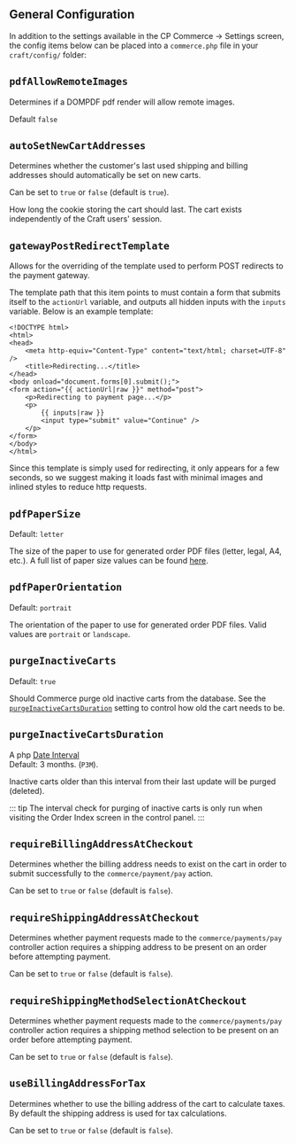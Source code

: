 ## General Configuration

In addition to the settings available in the CP Commerce → Settings screen, the config items below can be placed into a `commerce.php` file in your `craft/config/` folder:

## `pdfAllowRemoteImages`

Determines if a DOMPDF pdf render will allow remote images.

Default `false`

## `autoSetNewCartAddresses`

Determines whether the customer's last used shipping and billing addresses should automatically be set on new carts.

Can be set to `true` or `false` (default is `true`).

How long the cookie storing the cart should last. The cart exists independently of the Craft users' session.

## `gatewayPostRedirectTemplate`

Allows for the overriding of the template used to perform POST redirects to the payment gateway.

The template path that this item points to must contain a form that submits itself to the `actionUrl` variable, and outputs all hidden inputs with the `inputs` variable. Below is an example template:

```twig
<!DOCTYPE html>
<html>
<head>
	<meta http-equiv="Content-Type" content="text/html; charset=UTF-8" />
	<title>Redirecting...</title>
</head>
<body onload="document.forms[0].submit();">
<form action="{{ actionUrl|raw }}" method="post">
	<p>Redirecting to payment page...</p>
	<p>
		{{ inputs|raw }}
		<input type="submit" value="Continue" />
	</p>
</form>
</body>
</html>
```

Since this template is simply used for redirecting, it only appears for a few seconds, so we suggest making it loads fast with minimal images and inlined styles to reduce http requests.

## `pdfPaperSize`

Default: `letter`

The size of the paper to use for generated order PDF files (letter, legal, A4, etc.).  A full list of paper size values can be found [here](https://github.com/dompdf/dompdf/blob/master/src/Adapter/CPDF.php#L45).

## `pdfPaperOrientation`

Default: `portrait`

The orientation of the paper to use for generated order PDF files. Valid values are `portrait` or `landscape`.

## `purgeInactiveCarts`

Default: `true`

Should Commerce purge old inactive carts from the database. See the [`purgeInactiveCartsDuration`](#purgeInactiveCartsDuration) setting to control how old the cart needs to be.

## `purgeInactiveCartsDuration`

A php [Date Interval](http://php.net/manual/en/class.dateinterval.php)  
Default: 3 months. (`P3M`).

Inactive carts older than this interval from their last update will be purged (deleted).

::: tip
The interval check for purging of inactive carts is only run when visiting the Order Index screen in the control panel.
:::

## `requireBillingAddressAtCheckout`

Determines whether the billing address needs to exist on the cart in order to submit successfully to the `commerce/payment/pay` action.

Can be set to `true` or `false` (default is `false`).

## `requireShippingAddressAtCheckout`

Determines whether payment requests made to the `commerce/payments/pay` controller action requires a shipping address to be present on an order before attempting payment.

Can be set to `true` or `false` (default is `false`).

## `requireShippingMethodSelectionAtCheckout`

Determines whether payment requests made to the `commerce/payments/pay` controller action requires a shipping method selection to be present on an order before attempting payment.

Can be set to `true` or `false` (default is `false`).

## `useBillingAddressForTax`

Determines whether to use the billing address of the cart to calculate taxes. By default the shipping address is used for tax calculations.

Can be set to `true` or `false` (default is `false`).

